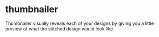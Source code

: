 # thumbnailer
Thumbnailer visually reveals each of your designs by giving you a little preview of what the stitched design would look like
